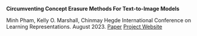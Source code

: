 

**Circumventing Concept Erasure Methods For Text-to-Image Models**

Minh Pham, Kelly O. Marshall, Chinmay Hegde
International Conference on Learning Representations. August 2023. [Paper](https://arxiv.org/abs/2308.01508) [Project Website]([https://github.com/Km3888/ZeroForge](https://nyu-dice-lab.github.io/CCE/)https://nyu-dice-lab.github.io/CCE/)
